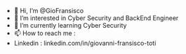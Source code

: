- 👋 Hi, I’m @GioFransisco
- 👀 I’m interested in Cyber Security and BackEnd Engineer
- 🌱 I’m currently learning Cyber Security
- 📫 How to reach me :
- Linkedin : linkedin.com/in/giovanni-fransisco-toti

<!---
GioFransisco/GioFransisco is a ✨ special ✨ repository because its `README.md` (this file) appears on your GitHub profile.
You can click the Preview link to take a look at your changes.
--->
